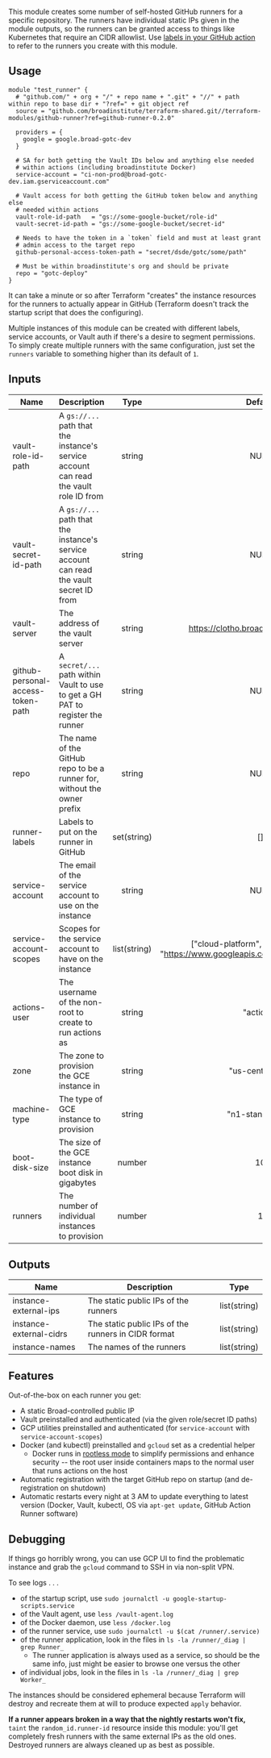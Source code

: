 This module creates some number of self-hosted GitHub runners for a specific repository. The runners have individual static IPs given in the module outputs, so the runners can be granted access to things like Kubernetes that require an CIDR allowlist. Use [labels in your GitHub action](https://docs.github.com/en/actions/hosting-your-own-runners/using-self-hosted-runners-in-a-workflow#using-self-hosted-runners-in-a-workflow) to refer to the runners you create with this module. 

## Usage
```hcl
module "test_runner" {
  # "github.com/" + org + "/" + repo name + ".git" + "//" + path within repo to base dir + "?ref=" + git object ref
  source = "github.com/broadinstitute/terraform-shared.git//terraform-modules/github-runner?ref=github-runner-0.2.0"

  providers = {
    google = google.broad-gotc-dev
  }

  # SA for both getting the Vault IDs below and anything else needed
  # within actions (including broadinstitute Docker)
  service-account = "ci-non-prod@broad-gotc-dev.iam.gserviceaccount.com"

  # Vault access for both getting the GitHub token below and anything else
  # needed within actions
  vault-role-id-path   = "gs://some-google-bucket/role-id"
  vault-secret-id-path = "gs://some-google-bucket/secret-id"

  # Needs to have the token in a `token` field and must at least grant
  # admin access to the target repo
  github-personal-access-token-path = "secret/dsde/gotc/some/path"

  # Must be within broadinstitute's org and should be private
  repo = "gotc-deploy"
}
```

It can take a minute or so after Terraform "creates" the instance resources for the runners to actually appear in GitHub (Terraform doesn't track the startup script that does the configuring).

Multiple instances of this module can be created with different labels, service accounts, or Vault auth if there's a desire to segment permissions. To simply create multiple runners with the same configuration, just set the `runners` variable to something higher than its default of `1`.

## Inputs
| Name | Description | Type | Default | Required |
|------|-------------|:----:|:-----:|:-----:|
| vault-role-id-path | A `gs://...` path that the instance's service account can read the vault role ID from | string | NULL | yes |
| vault-secret-id-path | A `gs://...` path that the instance's service account can read the vault secret ID from | string | NULL | yes |
| vault-server | The address of the vault server | string | https://clotho.broadinstitute.org:8200 | no |
| github-personal-access-token-path | A `secret/...` path within Vault to use to get a GH PAT to register the runner | string | NULL | yes |
| repo | The name of the GitHub repo to be a runner for, without the owner prefix | string | NULL | yes |
| runner-labels | Labels to put on the runner in GitHub | set(string) | [] | no |
| service-account | The email of the service account to use on the instance | string | NULL | yes |
| service-account-scopes | Scopes for the service account to have on the instance | list(string) | ["cloud-platform", "userinfo-email", "https://www.googleapis.com/auth/userinfo.profile"] | no |
| actions-user | The username of the non-root to create to run actions as | string | "actions" | no |
| zone | The zone to provision the GCE instance in | string | "us-central1-a" | no |
| machine-type | The type of GCE instance to provision | string | "n1-standard-1" | no |
| boot-disk-size | The size of the GCE instance boot disk in gigabytes | number | 10 | no |
| runners | The number of individual instances to provision | number | 1 | no |

## Outputs
| Name | Description | Type |
|------|-------------|:----:|
| instance-external-ips | The static public IPs of the runners | list(string) |
| instance-external-cidrs | The static public IPs of the runners in CIDR format | list(string) |
| instance-names | The names of the runners | list(string) |

## Features
Out-of-the-box on each runner you get:
- A static Broad-controlled public IP
- Vault preinstalled and authenticated (via the given role/secret ID paths)
- GCP utilities preinstalled and authenticated (for `service-account` with `service-account-scopes`)
- Docker (and kubectl) preinstalled and `gcloud` set as a credential helper
  - Docker runs in [rootless mode](https://docs.docker.com/engine/security/rootless/) to simplify permissions and enhance security -- the root user inside containers maps to the normal user that runs actions on the host
- Automatic registration with the target GitHub repo on startup (and de-registration on shutdown)
- Automatic restarts every night at 3 AM to update everything to latest version (Docker, Vault, kubectl, OS via `apt-get update`, GitHub Action Runner software)

## Debugging
If things go horribly wrong, you can use GCP UI to find the problematic instance and grab the `gcloud` command to SSH in via non-split VPN.

To see logs . . .
- of the startup script, use `sudo journalctl -u google-startup-scripts.service`
- of the Vault agent, use `less /vault-agent.log`
- of the Docker daemon, use `less /docker.log`
- of the runner service, use `sudo journalctl -u $(cat /runner/.service)`
- of the runner application, look in the files in `ls -la /runner/_diag | grep Runner_`
  - The runner application is always used as a service, so should be the same info, just might be easier to browse one versus the other
- of individual jobs, look in the files in `ls -la /runner/_diag | grep Worker_`

The instances should be considered ephemeral because Terraform will destroy and recreate them at will to produce expected `apply` behavior.

**If a runner appears broken in a way that the nightly restarts won't fix,** `taint` the `random_id.runner-id` resource inside this module: you'll get completely fresh runners with the same external IPs as the old ones. Destroyed runners are always cleaned up as best as possible.
